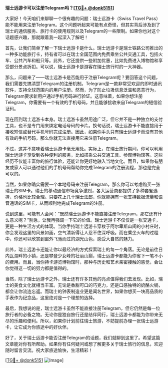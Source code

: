 **瑞士远游卡可以注册Telegram吗？[[TG💪+ @donk5151](https://t.me/s/donk5151)]**

大家好！今天咱们来聊聊一个很有趣的问题：瑞士远游卡（Swiss Travel Pass）能不能用来注册Telegram。这个问题听起来可能有点奇怪，但其实背后涉及到了瑞士的通信服务、旅行卡的使用规则以及Telegram的一些限制。如果你也对这个话题感兴趣，那就跟着我一起深入了解吧！

首先，让我们简单了解一下瑞士远游卡是什么。瑞士远游卡是瑞士铁路公司推出的一种多功能旅行卡，持有者可以在瑞士全国范围内免费乘坐公共交通工具，包括火车、公共汽车和船只等。此外，它还提供一些附加优惠，比如免费进入博物馆和享受部分景点折扣。可以说，瑞士远游卡是游客在瑞士旅行时的一大神器。

那么，问题来了——瑞士远游卡是否能用于注册Telegram呢？要回答这个问题，我们需要先搞清楚Telegram的注册机制。Telegram是一款非常受欢迎的即时通讯软件，支持全球范围内的用户注册。然而，为了防止垃圾信息泛滥和恶意行为，Telegram要求新用户通过手机号码进行验证。这意味着，如果你想注册Telegram，你需要有一个有效的手机号码，并且能够接收来自Telegram的短信验证码。

现在回到瑞士远游卡本身。瑞士远游卡虽然用途广泛，但它并不是一种独立的支付工具，也不是专门用来绑定电话号码的卡片。换句话说，瑞士远游卡不能直接用于接收短信或替代手机号码完成注册。因此，如果你手头只有瑞士远游卡而没有其他有效的手机号码，那么你就无法直接用它来注册Telegram。

不过，这并不意味着瑞士远游卡毫无用处。实际上，在瑞士旅行期间，你可以利用瑞士远游卡享受到各种便利的服务，比如搭乘公共交通工具、参观博物馆等。这些经历不仅能丰富你的旅行体验，还能让你更好地融入当地文化。而且，如果你有朋友或家人可以通过他们的手机号码帮助你完成Telegram的注册流程，那也是完全可以的。

当然，如果你确实需要一个本地号码来注册Telegram，那么你可以考虑购买一张瑞士的SIM卡。瑞士的移动通信市场竞争激烈，各大运营商都提供了多种套餐选择，价格也比较合理。只要花上几十瑞士法郎，你就能拥有一张支持数据流量和语音通话的SIM卡，从而顺利地完成Telegram的注册。

说到这里，可能有人会问：“既然瑞士远游卡不能直接注册Telegram，那它还有什么意义呢？”别急，让我再强调一下它的价值。瑞士远游卡不仅仅是一张交通卡，更是一种生活方式的体现。当你手持瑞士远游卡穿梭于阿尔卑斯山间的小村庄时，你会发现这里的风景如画，空气清新得让人忍不住深呼吸。而在乘坐火车的过程中，你还可以欣赏到窗外飞驰而过的湖光山色，感受大自然的魅力。

此外，瑞士远游卡还能让你以最经济的方式探索瑞士的每一个角落。无论是前往日内瓦湖畔的小镇，还是攀登少女峰的壮丽山巅，瑞士远游卡都能为你省下一笔不小的费用。而且，当你持卡游览博物馆时，那种与历史和艺术亲密接触的感觉，会让你觉得这一切的努力都是值得的。

当然，除了瑞士远游卡之外，瑞士还有许多其他的亮点值得我们去发现。比如，瑞士的美食文化就相当丰富。无论是香甜可口的巧克力，还是口感独特的奶酪火锅，都会让你流连忘返。而瑞士的钟表制造业更是闻名世界，如果你想买一块高品质的手表作为纪念品，这里绝对是一个理想的选择。

最后，我想说的是，瑞士远游卡虽然不能直接注册Telegram，但它仍然是每一位旅行者的必备之物。无论你是独自旅行还是结伴同行，瑞士远游卡都能为你带来无尽的乐趣和便利。所以，如果你计划前往瑞士旅游，不妨提前办理一张瑞士远游卡，让它成为你旅途中的好伙伴。

好了，关于瑞士远游卡能否注册Telegram的话题，我们就聊到这里了。希望这篇文章能对你有所帮助。如果你有任何疑问或想了解更多关于瑞士旅行的信息，欢迎随时留言交流。祝大家旅途愉快，生活精彩！

[[TG💪+ @donk5151](https://t.me/s/donk5151) ![Image](https://i.postimg.cc/rwNCRYN7/Snipaste-2025-04-30-17-27-05.png)]